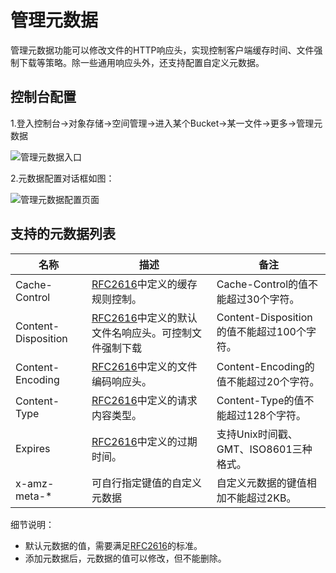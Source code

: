 # 管理元数据

管理元数据功能可以修改文件的HTTP响应头，实现控制客户端缓存时间、文件强制下载等策略。除一些通用响应头外，还支持配置自定义元数据。

## 控制台配置

1.登入控制台->对象存储->空间管理->进入某个Bucket->某一文件->更多->管理元数据

![管理元数据入口](https://github.com/jdcloudcom/cn/blob/edit/image/Object-Storage-Service/OSS-168.png)

2.元数据配置对话框如图：

![管理元数据配置页面](https://github.com/jdcloudcom/cn/blob/edit/image/Object-Storage-Service/OSS-169.png)

## 支持的元数据列表

名称|描述|备注
---|---|---
Cache-Control|[RFC2616](https://www.ietf.org/rfc/rfc2616.txt?spm=a2c4g.11186623.2.9.5b613bdb255OGR&file=rfc2616.txt)中定义的缓存规则控制。|Cache-Control的值不能超过30个字符。
Content-Disposition|[RFC2616](https://www.ietf.org/rfc/rfc2616.txt?spm=a2c4g.11186623.2.9.5b613bdb255OGR&file=rfc2616.txt)中定义的默认文件名响应头。可控制文件强制下载|Content-Disposition的值不能超过100个字符。
Content-Encoding|[RFC2616](https://www.ietf.org/rfc/rfc2616.txt?spm=a2c4g.11186623.2.9.5b613bdb255OGR&file=rfc2616.txt)中定义的文件编码响应头。|Content-Encoding的值不能超过20个字符。
Content-Type|[RFC2616](https://www.ietf.org/rfc/rfc2616.txt?spm=a2c4g.11186623.2.9.5b613bdb255OGR&file=rfc2616.txt)中定义的请求内容类型。|Content-Type的值不能超过128个字符。
Expires|[RFC2616](https://www.ietf.org/rfc/rfc2616.txt?spm=a2c4g.11186623.2.9.5b613bdb255OGR&file=rfc2616.txt)中定义的过期时间。|支持Unix时间戳、GMT、ISO8601三种格式。 
x-amz-meta-\*|可自行指定键值的自定义元数据|自定义元数据的键值相加不能超过2KB。

细节说明：
* 默认元数据的值，需要满足[RFC2616](https://www.ietf.org/rfc/rfc2616.txt?spm=a2c4g.11186623.2.9.5b613bdb255OGR&file=rfc2616.txt)的标准。
* 添加元数据后，元数据的值可以修改，但不能删除。
